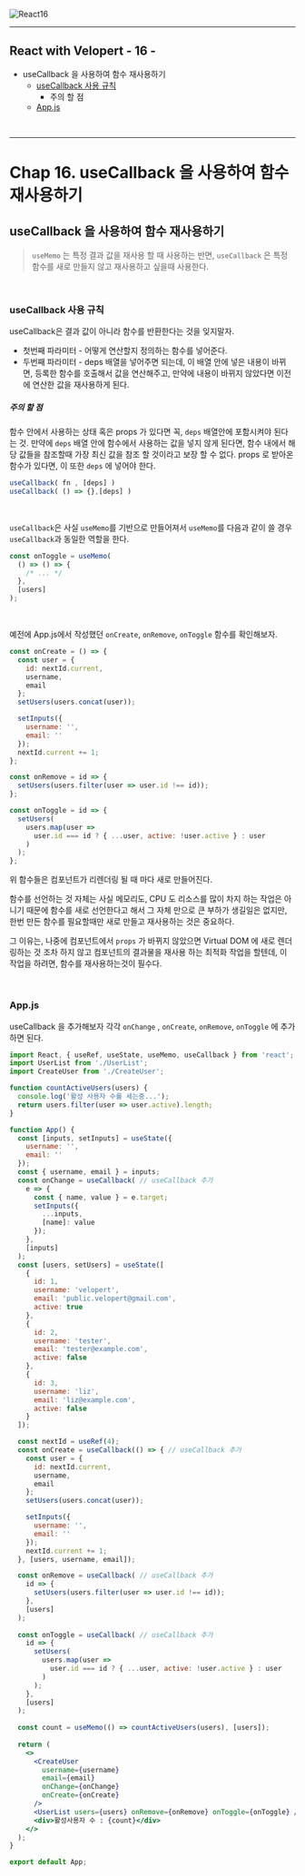 ![React16](https://user-images.githubusercontent.com/31315644/71559910-da157b00-2aa6-11ea-9b75-78ad46142a30.png)

------

## React with Velopert - 16 -

- useCallback 을 사용하여 함수 재사용하기
  - [useCallback 사용 규칙](#a1)
    - 주의 할 점
  - [App.js](#a2)

<br/>

------

# Chap 16. useCallback 을 사용하여 함수 재사용하기

## useCallback 을 사용하여 함수 재사용하기

> `useMemo` 는 특정 결과 값을 재사용 할 때 사용하는 반면, `useCallback` 은 특정 함수를 새로 만들지 않고 재사용하고 싶을때 사용한다.

<br/>

### useCallback 사용 규칙 <a id="a1"></a>

useCallback은 결과 값이 아니라 함수를 반환한다는 것을 잊지말자.

- 첫번째 파라미터 - 어떻게 연산할지 정의하는 함수를 넣어준다.
- 두번째 파라미터 - deps 배열을 넣어주면 되는데, 이 배열 안에 넣은 내용이 바뀌면, 등록한 함수를 호출해서 값을 연산해주고, 만약에 내용이 바뀌지 않았다면 이전에 연산한 값을 재사용하게 된다.

##### 주의 할 점

함수 안에서 사용하는 상태 혹은 props 가 있다면 꼭, `deps` 배열안에 포함시켜야 된다는 것.
만약에 `deps` 배열 안에 함수에서 사용하는 값을 넣지 않게 된다면, 함수 내에서 해당 값들을 참조할때 가장 최신 값을 참조 할 것이라고 보장 할 수 없다. props 로 받아온 함수가 있다면, 이 또한 `deps` 에  넣어야 한다.

```javascript
useCallback( fn , [deps] )
useCallback( () => {},[deps] )
```

<br/>

`useCallback`은 사실 `useMemo`를 기반으로 만들어져서 `useMemo`를 다음과 같이 쓸 경우 `useCallback`과 동일한 역할을 한다.

```jsx
const onToggle = useMemo(
  () => () => {
    /* ... */
  },
  [users]
);
```

<br/>

예전에 App.js에서 작성했던  `onCreate`, `onRemove`, `onToggle` 함수를 확인해보자.

```javascript
const onCreate = () => {
  const user = {
    id: nextId.current,
    username,
    email
  };
  setUsers(users.concat(user));

  setInputs({
    username: '',
    email: ''
  });
  nextId.current += 1;
};

const onRemove = id => {
  setUsers(users.filter(user => user.id !== id));
};

const onToggle = id => {
  setUsers(
    users.map(user =>
      user.id === id ? { ...user, active: !user.active } : user
    )
  );
};
```

  위 함수들은 컴포넌트가 리렌더링 될 때 마다 새로 만들어진다. 

함수를 선언하는 것 자체는 사실 메모리도, CPU 도 리소스를 많이 차지 하는 작업은 아니기 때문에 함수를 새로 선언한다고 해서 그 자체 만으로 큰 부하가 생길일은 없지만, 한번 만든 함수를 필요할때만 새로 만들고 재사용하는 것은 중요하다.

그 이유는, 나중에 컴포넌트에서 `props` 가 바뀌지 않았으면 Virtual DOM 에 새로 렌더링하는 것 조차 하지 않고 컴포넌트의 결과물을 재사용 하는 최적화 작업을 할텐데, 이 작업을 하려면, 함수를 재사용하는것이 필수다.

<br/>

### App.js <a id="a2"></a>

useCallback 을 추가해보자 각각 `onChange` , `onCreate`, `onRemove`, `onToggle` 에 추가하면 된다.

```jsx
import React, { useRef, useState, useMemo, useCallback } from 'react';
import UserList from './UserList';
import CreateUser from './CreateUser';

function countActiveUsers(users) {
  console.log('활성 사용자 수를 세는중...');
  return users.filter(user => user.active).length;
}

function App() {
  const [inputs, setInputs] = useState({
    username: '',
    email: ''
  });
  const { username, email } = inputs;
  const onChange = useCallback( // useCallback 추가
    e => {
      const { name, value } = e.target;
      setInputs({
        ...inputs,
        [name]: value
      });
    },
    [inputs]
  );
  const [users, setUsers] = useState([
    {
      id: 1,
      username: 'velopert',
      email: 'public.velopert@gmail.com',
      active: true
    },
    {
      id: 2,
      username: 'tester',
      email: 'tester@example.com',
      active: false
    },
    {
      id: 3,
      username: 'liz',
      email: 'liz@example.com',
      active: false
    }
  ]);

  const nextId = useRef(4);
  const onCreate = useCallback(() => { // useCallback 추가
    const user = {
      id: nextId.current,
      username,
      email
    };
    setUsers(users.concat(user));

    setInputs({
      username: '',
      email: ''
    });
    nextId.current += 1;
  }, [users, username, email]);

  const onRemove = useCallback( // useCallback 추가
    id => {
      setUsers(users.filter(user => user.id !== id));
    },
    [users]
  );
  
  const onToggle = useCallback( // useCallback 추가
    id => {
      setUsers(
        users.map(user =>
          user.id === id ? { ...user, active: !user.active } : user
        )
      );
    },
    [users]
  );
  
  const count = useMemo(() => countActiveUsers(users), [users]);
  
  return (
    <>
      <CreateUser
        username={username}
        email={email}
        onChange={onChange}
        onCreate={onCreate}
      />
      <UserList users={users} onRemove={onRemove} onToggle={onToggle} />
      <div>활성사용자 수 : {count}</div>
    </>
  );
}

export default App;
```